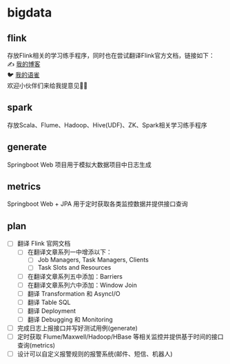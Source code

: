 # bigdata

## flink
存放Flink相关的学习练手程序，同时也在尝试翻译Flink官方文档，链接如下：<br>
✍️ [我的博客](https://liverrrr.fun/tags/flink)
<br>
🐦 [我的语雀](https://www.yuque.com/liverrrr/bigdata)
<br>
欢迎小伙伴们来给我提意见👏👏

## spark
存放Scala、Flume、Hadoop、Hive(UDF)、ZK、Spark相关学习练手程序

## generate
Springboot Web 项目用于模拟大数据项目中日志生成

## metrics
Springboot Web + JPA 用于定时获取各类监控数据并提供接口查询

## plan
- [ ] 翻译 Flink 官网文档
  - [ ] 在翻译文章系列一中增添以下：
    - [ ] Job Managers, Task Managers, Clients
    - [ ] Task Slots and Resources
  - [ ] 在翻译文章系列五中添加：Barriers
  - [ ] 在翻译文章系列六中添加：Window Join
  - [ ] 翻译 Transformation 和 AsyncI/O
  - [ ] 翻译 Table SQL
  - [ ] 翻译 Deployment
  - [ ] 翻译 Debugging 和 Monitoring
- [ ] 完成日志上报接口并写好测试用例(generate)
- [ ] 定时获取 Flume/Maxwell/Hadoop/HBase 等相关监控并提供基于时间的接口查询(metrics)
- [ ] 设计可以自定义报警规则的报警系统(邮件、短信、机器人)